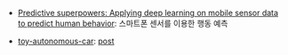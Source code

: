 - [Predictive superpowers: Applying deep learning on mobile sensor data to predict human behavior](http://www.sentiance.com/2017/04/25/predictive-analytics-applying-deep-learning-on-mobile-sensor-data/): 스마트폰 센서를 이용한 행동 예측


- [toy-autonomous-car](https://github.com/srikanthpagadala/toy-autonomous-car): [post](https://medium.com/@srikanth.pagadala/toy-autonomous-car-7a52a7c7d7b3)
